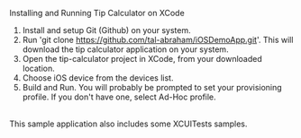 Installing and Running Tip Calculator on XCode

1) Install and setup Git (Github) on your system.<br/>
2) Run 'git clone https://github.com/tal-abraham/iOSDemoApp.git'. This will download the tip calculator application on your system.<br/>
3) Open the tip-calculator project in XCode, from your downloaded location.<br/>
4) Choose iOS device from the devices list.<br/>
5) Build and Run. You will probably be prompted to set your provisioning profile. If you don't have one, select Ad-Hoc profile.<br/>
<br/>
This sample application also includes some XCUITests samples.

